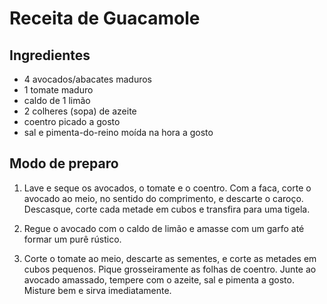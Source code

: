 # Receita de Guacamole

## Ingredientes 

- 4 avocados/abacates maduros
- 1 tomate maduro
- caldo de 1 limão
- 2 colheres (sopa) de azeite
- coentro picado a gosto
- sal e pimenta-do-reino moída na hora a gosto



## Modo de preparo

1. Lave e seque os avocados, o tomate e o coentro. Com a faca, corte o avocado ao meio, no sentido do comprimento, e descarte o caroço. Descasque, corte cada metade em cubos e transfira para uma tigela.

2. Regue o avocado com o caldo de limão e amasse com um garfo até formar um purê rústico.

3. Corte o tomate ao meio, descarte as sementes, e corte as metades em cubos pequenos. Pique grosseiramente as folhas de coentro. Junte ao avocado amassado, tempere com o azeite, sal e pimenta a gosto. Misture bem e sirva imediatamente.